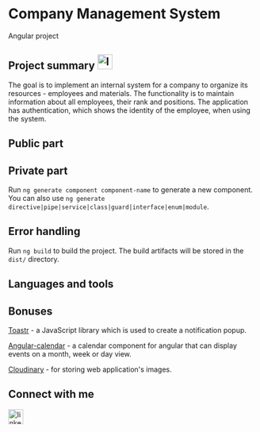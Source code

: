 # Company Management System
Angular project


## Project summary <img  alt="linkedin" width="30px" src="https://i.pinimg.com/originals/1b/37/a3/1b37a31607ae30bf0fd3cf73f6009447.png" />

The goal is to implement an internal system for a company to organize
its resources - employees and materials. The functionality is to maintain
information about all employees, their rank and positions. The application has authentication, which shows the identity of the employee,
when using the system.

## Public part



## Private part

Run `ng generate component component-name` to generate a new component. You can also use `ng generate directive|pipe|service|class|guard|interface|enum|module`.

## Error handling

Run `ng build` to build the project. The build artifacts will be stored in the `dist/` directory.

## Languages and tools

## Bonuses

[Toastr] - a JavaScript library which is used to create a notification popup.

[Angular-calendar] -  a calendar component for angular that can display events on a month, week or day view.

[Cloudinary] - for storing web application's images.

## Connect with me
[<img align="left" alt="linkedin" width="30px" src="https://cdn.icon-icons.com/icons2/2429/PNG/512/linkedin_logo_icon_147268.png" />][linkedin]

[Toastr]: https://www.npmjs.com/package/ngx-toastr
[Angular-calendar]: https://angular-calendar.com
[Cloudinary]: https://cloudinary.com
[linkedin]: https://www.linkedin.com/in/valentin-vasilev-849a8b1a6/

